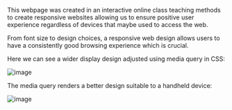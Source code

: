 This webpage was created in an interactive online class teaching methods to create responsive websites allowing us to ensure positive user experience regardless of devices that maybe used to access the web.

From font size to design choices, a responsive web design allows users to have a consistently good browsing experience which is crucial.

Here we can see a wider display design adjusted using media query in CSS:

![image](https://github.com/user-attachments/assets/a41a23f0-b6fd-4c32-bccf-09e8b7be2d2e)

The media query renders a better design suitable to a handheld device:

![image](https://github.com/user-attachments/assets/5ef75fdc-6b4e-40ad-a790-1b19eaf6cdff)
